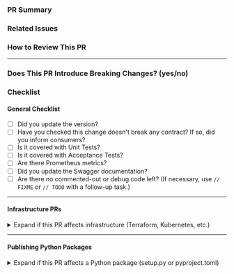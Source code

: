### PR Summary
<!-- Clearly explain the purpose of this Pull Request. -->

### Related Issues
<!-- List any related issues or tickets here. -->

### How to Review This PR
<!-- Give any special instructions for reviewing the changes, such as specific files to focus on or tests to run. -->

---

### Does This PR Introduce Breaking Changes? (yes/no)
<!-- If yes, describe the impact and the steps necessary for others to migrate. -->

### Checklist
#### General Checklist
- [ ] Did you update the version?
- [ ] Have you checked this change doesn't break any contract? If so, did you inform consumers?
- [ ] Is it covered with Unit Tests?
- [ ] Is it covered with Acceptance Tests?
- [ ] Are there Prometheus metrics?
- [ ] Did you update the Swagger documentation?
- [ ] Are there no commented-out or debug code left? (If necessary, use `// FIXME` or `// TODO` with a follow-up task.)

---

#### **Infrastructure PRs**
<details>
<summary>Expand if this PR affects infrastructure (Terraform, Kubernetes, etc.)</summary>

- [ ] Have you added the `PR plan` label?
- [ ] After confirming the plan is correct, have you added the `PR apply` label?

</details>

---

#### **Publishing Python Packages**
<details>
<summary>Expand if this PR affects a Python package (setup.py or pyproject.toml)</summary>

- [ ] Have you added the `python publish` label?
- [ ] Have you incremented the package version appropriately?

</details>
